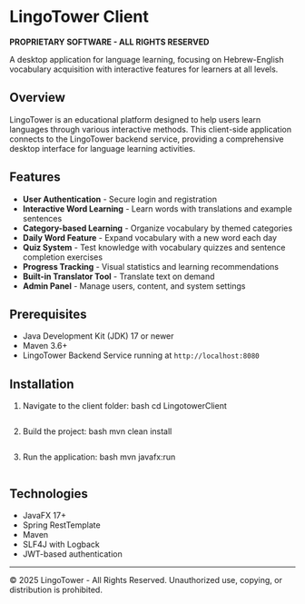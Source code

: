 # LingoTower Client

**PROPRIETARY SOFTWARE - ALL RIGHTS RESERVED**

A desktop application for language learning, focusing on Hebrew-English vocabulary acquisition with interactive features for learners at all levels.

## Overview

LingoTower is an educational platform designed to help users learn languages through various interactive methods. This client-side application connects to the LingoTower backend service, providing a comprehensive desktop interface for language learning activities.

## Features

- **User Authentication** - Secure login and registration
- **Interactive Word Learning** - Learn words with translations and example sentences
- **Category-based Learning** - Organize vocabulary by themed categories
- **Daily Word Feature** - Expand vocabulary with a new word each day
- **Quiz System** - Test knowledge with vocabulary quizzes and sentence completion exercises
- **Progress Tracking** - Visual statistics and learning recommendations
- **Built-in Translator Tool** - Translate text on demand
- **Admin Panel** - Manage users, content, and system settings

## Prerequisites

- Java Development Kit (JDK) 17 or newer
- Maven 3.6+
- LingoTower Backend Service running at `http://localhost:8080`

## Installation

1. Navigate to the client folder:
   bash
   cd LingotowerClient
   ```

2. Build the project:
   bash
   mvn clean install
   ```

3. Run the application:
   bash
   mvn javafx:run
   ```

## Technologies

- JavaFX 17+
- Spring RestTemplate
- Maven
- SLF4J with Logback
- JWT-based authentication

---

© 2025 LingoTower - All Rights Reserved. Unauthorized use, copying, or distribution is prohibited.